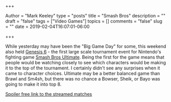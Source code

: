 +++

Author = "Mark Keeley"
type = "posts"
title = "Smash Bros"
description = ""
draft = "false"
tags = ["Video Games"]
topics = []
comments = "false"
slug = ""
date = 2019-02-04T16:07:01-06:00

+++


While yesterday may have been the "Big Game Day" for some, this weekend also held [Genesis 6](https://www.ssbwiki.com/Tournament:GENESIS_6) - the first large scale tournament event for Nintendo's fighting game [Smash Bros Ultimate](https://www.smashbros.com/). Being the first for the game means that people would be watching closely to see which characters would be making it to the top of the tournament. I certainly didn't see any surprises when it came to character choices. Ultimate may be a better balanced game than Brawl and Sm4sh, but there was no chance a Bowser, Sheik, or Bayo was going to make it into top 8.

[Spoiler free link to the streamed matches](https://sf.vods.co/ultimate/event/genesis-6)

<!--more-->
